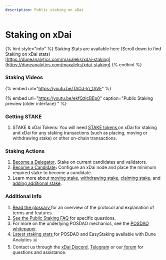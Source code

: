 ```yaml
---
description: Public staking on xDai
---
```


# Staking on xDai

{% hint style="info" %}
Staking Stats are available here \(Scroll down to find Staking on xDai stats\)  
[https://duneanalytics.com/maxaleks/xdai-staking](https://duneanalytics.com/maxaleks/xdai-staking)
{% endhint %}

### Staking Videos

{% embed url="https://youtu.be/TAOJ-k\_1AVE" %}



{% embed url="https://youtu.be/ekfQzIcBEp0" caption="Public Staking preview \(older interface\) " %}

### **Getting STAKE**

1. STAKE & xDai Tokens: You will need [STAKE tokens ](../stake-token/get-stake/)on xDai for staking and xDai for any staking transactions \(such as placing, moving or withdrawing stake\) or other on-chain transactions. 

### **Staking Actions** 

1. [Become a Delegator](become-a-delegator.md)**.** Stake on current candidates and validators.
2. [Become a Candidate](become-a-candidate-validator.md)**:** Configure an xDai node and place the minimum required stake to become a candidate.
3. Learn more about [moving stake](staking-operations/move-stake.md), [withdrawing stake](staking-operations/withdraw-stake.md), [claiming stake](staking-operations/claim-stake.md), and [adding additional stake](staking-operations/add-stake.md).

### **Additional Info**

1. [Read the glossary ](terminology/protocol-terms.md)for an overview of the protocol and explanation of terms and features.
2. [See the Public Staking FAQ ](../../about-xdai/faqs/public-staking-validators-and-delegators.md)for specific questions.
3. For more on the underlying POSDAO mechanics, see the [POSDAO whitepaper](../../for-validators/posdao-whitepaper.md).
4. [Latest staking stats ](https://www.duneanalytics.com/maxaleks/xdai-staking)for POSDAO and EasyStaking available with Dune Analytics 📊
5. Contact us through the [xDai Discord](https://discord.gg/mPJ9zkq), [Telegram](https://t.me/xdaistable) or our[ forum](https://forum.poa.network/c/xdai-chain) for questions and assistance.

